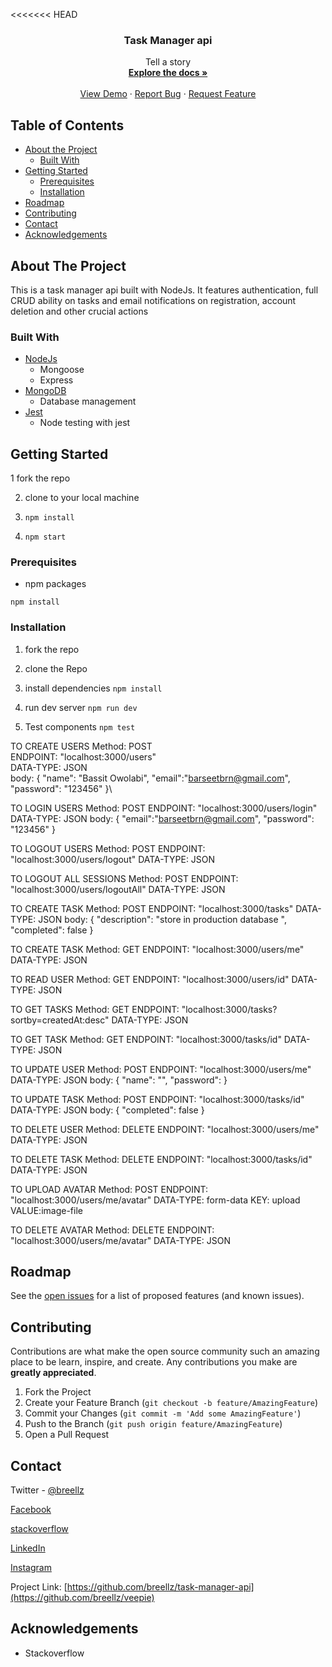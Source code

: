 <<<<<<< HEAD


<p align="center">
  <h3 align="center">Task Manager api</h3>

  <p align="center">
    Tell a story
    <br />
    <a href="https://github.com/breellz/task-manager-api"><strong>Explore the docs »</strong></a>
    <br />
    <br />
    <a href="https://breellz-task-manager.herokuapp.com/">View Demo</a>
    ·
    <a href="https://github.com/breellz/task-manager-api/issues">Report Bug</a>
    ·
    <a href="https://github.com/breellz/task-manager-api/issues">Request Feature</a>
  </p>
</p>

<!-- TABLE OF CONTENTS -->
## Table of Contents

* [About the Project](#about-the-project)
  * [Built With](#built-with)
* [Getting Started](#getting-started)
  * [Prerequisites](#prerequisites)
  * [Installation](#installation)
* [Roadmap](#roadmap)
* [Contributing](#contributing)
* [Contact](#contact)
* [Acknowledgements](#acknowledgements)

<!-- ABOUT THE PROJECT -->
## About The Project
This is a task manager api built with NodeJs. It features authentication, full CRUD ability on tasks and email notifications on registration, account deletion and other crucial actions

### Built With
* [NodeJs](http://nodejs.org)
  * Mongoose
  * Express
* [MongoDB](https://mongodb.com)
  * Database management
* [Jest](https://jestjs.io)
  * Node testing with jest

<!-- GETTING STARTED -->
## Getting Started

1 fork the repo

2. clone to your local machine

3. ```npm install```

4. ```npm start```

### Prerequisites
* npm packages

```npm install```

### Installation

1. fork the repo

2. clone the Repo

3. install dependencies 
```npm install```

4. run dev server
```npm run dev```

5. Test components
```npm test```

<!-- INTERACTING WITH THE API -->
TO CREATE USERS
Method: POST\
ENDPOINT: "localhost:3000/users"\
DATA-TYPE: JSON\
body: {
    "name": "Bassit Owolabi",
    "email":"barseetbrn@gmail.com",
    "password": "123456"
}\

TO LOGIN USERS
Method: POST
ENDPOINT: "localhost:3000/users/login"
DATA-TYPE: JSON
body: {
    "email":"barseetbrn@gmail.com",
    "password": "123456"
}

TO LOGOUT USERS
Method: POST
ENDPOINT: "localhost:3000/users/logout"
DATA-TYPE: JSON

TO LOGOUT ALL SESSIONS
Method: POST
ENDPOINT: "localhost:3000/users/logoutAll"
DATA-TYPE: JSON

TO CREATE TASK
Method: POST
ENDPOINT: "localhost:3000/tasks"
DATA-TYPE: JSON
body: {
    "description": "store in production database ",
    "completed": false
}

TO CREATE TASK
Method: GET
ENDPOINT: "localhost:3000/users/me"
DATA-TYPE: JSON

TO READ USER
Method: GET
ENDPOINT: "localhost:3000/users/id"
DATA-TYPE: JSON

TO GET TASKS
Method: GET
ENDPOINT: "localhost:3000/tasks?sortby=createdAt:desc"
DATA-TYPE: JSON

TO GET TASK
Method: GET
ENDPOINT: "localhost:3000/tasks/id"
DATA-TYPE: JSON

TO UPDATE USER
Method: POST
ENDPOINT: "localhost:3000/users/me"
DATA-TYPE: JSON
body: {
    "name": "",
    "password":
}

TO UPDATE TASK
Method: POST
ENDPOINT: "localhost:3000/tasks/id"
DATA-TYPE: JSON
body: {
    "completed": false
}

TO DELETE USER
Method: DELETE
ENDPOINT: "localhost:3000/users/me"
DATA-TYPE: JSON

TO DELETE TASK
Method: DELETE
ENDPOINT: "localhost:3000/tasks/id"
DATA-TYPE: JSON


TO UPLOAD AVATAR
Method: POST
ENDPOINT: "localhost:3000/users/me/avatar"
DATA-TYPE: form-data
KEY: upload
VALUE:image-file


TO DELETE AVATAR
Method: DELETE
ENDPOINT: "localhost:3000/users/me/avatar"
DATA-TYPE: JSON


<!-- ROADMAP -->
## Roadmap

See the [open issues](https://github.com/breellz/task-manager-api/issues) for a list of proposed features (and known issues).

<!-- CONTRIBUTING -->
## Contributing

Contributions are what make the open source community such an amazing place to be learn, inspire, and create. Any contributions you make are **greatly appreciated**.

1. Fork the Project
2. Create your Feature Branch (`git checkout -b feature/AmazingFeature`)
3. Commit your Changes (`git commit -m 'Add some AmazingFeature'`)
4. Push to the Branch (`git push origin feature/AmazingFeature`)
5. Open a Pull Request

<!-- CONTACT -->
## Contact
Twitter - [@breellz](https://twitter.com/breellz)

[Facebook](https://fb.com/breellz)

[stackoverflow](https://stackoverflow.com/users/13081082/breellz)

[LinkedIn](https://linkedin.com/in/bassit-owolabi-55751b15a)

[Instagram](https://instagram.com/breellzfit)

Project Link: [https://github.com/breellz/task-manager-api](https://github.com/breellz/veepie)

<!-- ACKNOWLEDGEMENTS -->
## Acknowledgements
* Stackoverflow
